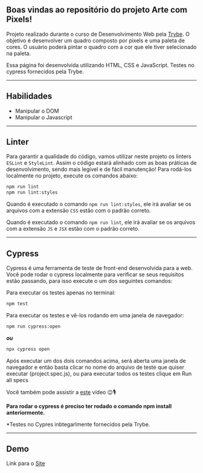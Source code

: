 ## Boas vindas ao repositório do projeto Arte com Pixels!

Projeto realizado durante o curso de Desenvolvimento Web pela [Trybe]( https://www.betrybe.com/). O objetivo é desenvolver um quadro composto por pixels e uma paleta de cores. O usuário poderá pintar o quadro com a cor que ele tiver selecionado na paleta.

Essa página foi desenvolvida utilizando HTML, CSS e JavaScript.
Testes no cypress fornecidos pela Trybe.

---

## Habilidades

- Manipular o DOM
- Manipular o Javascript


---


## Linter

Para garantir a qualidade do código, vamos utilizar neste projeto os linters `ESLint` e `StyleLint`.
Assim o código estará alinhado com as boas práticas de desenvolvimento, sendo mais legível
e de fácil manutenção! Para rodá-los localmente no projeto, execute os comandos abaixo:

```bash
npm run lint
npm run lint:styles
```

Quando é executado o comando `npm run lint:styles`, ele irá avaliar se os arquivos com a extensão `CSS` estão com o padrão correto.

Quando é executado o comando `npm run lint`, ele irá avaliar se os arquivos com a extensão `JS` e `JSX` estão com o padrão correto.


---

## Cypress

Cypress é uma ferramenta de teste de front-end desenvolvida para a web.
Você pode rodar o cypress localmente para verificar se seus requisitos estão passando, para isso execute o um dos seguintes comandos:

Para executar os testes apenas no terminal:

```bash
npm test
```

Para executar os testes e vê-los rodando em uma janela de navegador:

```bash
npm run cypress:open
```

***ou***

```bash
npx cypress open
```

Após executar um dos dois comandos acima, será aberta uma janela de navegador e então basta clicar no nome do arquivo de teste que quiser executar (project.spec.js), ou para executar todos os testes clique em Run all specs

Você também pode assistir a [este](https://vimeo.com/539240375/a116a166b9) vídeo 😉🎙

**Para rodar o cypress é preciso ter rodado o comando npm install anteriormente.**

*Testes no Cypres inbtegarlmente fornecidos pela Trybe.

---
## Demo

Link para o [Site](https://evandrvalente.github.io/pixels-art/)
